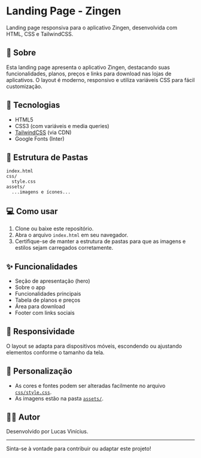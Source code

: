 # Landing Page - Zingen

Landing page responsiva para o aplicativo Zingen, desenvolvida com HTML, CSS e TailwindCSS.

## 📱 Sobre

Esta landing page apresenta o aplicativo Zingen, destacando suas funcionalidades, planos, preços e links para download nas lojas de aplicativos. O layout é moderno, responsivo e utiliza variáveis CSS para fácil customização.

## 🚀 Tecnologias

- HTML5
- CSS3 (com variáveis e media queries)
- [TailwindCSS](https://tailwindcss.com/) (via CDN)
- Google Fonts (Inter)

## 📂 Estrutura de Pastas

```
index.html
css/
  style.css
assets/
  ...imagens e ícones...
```

## 💻 Como usar

1. Clone ou baixe este repositório.
2. Abra o arquivo `index.html` em seu navegador.
3. Certifique-se de manter a estrutura de pastas para que as imagens e estilos sejam carregados corretamente.

## ✨ Funcionalidades

- Seção de apresentação (hero)
- Sobre o app
- Funcionalidades principais
- Tabela de planos e preços
- Área para download
- Footer com links sociais

## 📱 Responsividade

O layout se adapta para dispositivos móveis, escondendo ou ajustando elementos conforme o tamanho da tela.

## 📝 Personalização

- As cores e fontes podem ser alteradas facilmente no arquivo [`css/style.css`](css/style.css).
- As imagens estão na pasta [`assets/`](assets/).

## 🧑‍💻 Autor

Desenvolvido por Lucas Vinícius.

---

Sinta-se à vontade para contribuir ou adaptar este projeto!
